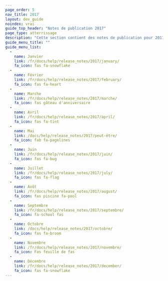 ```yaml
---
page_order: 5
nav_title: 2017
layout: dev_guide
noindex: vrai
guide_top_header: "Notes de publication 2017"
page_type: atterrissage
description: "Cette section contient des notes de publication pour 2017."
guide_menu_title: ""
guide_menu_list:
  - 
    name: Janvier
    link: /fr/docs/help/release_notes/2017/january/
    fa_icon: fas fa-snowflake
  - 
    name: Février
    link: /fr/docs/help/release_notes/2017/february/
    fa_icon: fas fa-heart
  - 
    name: Marche
    link: /fr/docs/help/release_notes/2017/marche/
    fa_icon: fas gâteau d'anniversaire
  - 
    name: Avril
    link: /fr/docs/help/release_notes/2017/april/
    fa_icon: fas fa-tint
  - 
    name: Mai
    link: /docs/help/release_notes/2017/peut-être/
    fa_icon: fab fa-pagelines
  - 
    name: Juin
    link: /fr/docs/help/release_notes/2017/juin/
    fa_icon: fas fa-bug
  - 
    name: Juillet
    link: /fr/docs/help/release_notes/2017/july/
    fa_icon: fas fa-flag
  - 
    name: Août
    link: /fr/docs/help/release_notes/2017/august/
    fa_icon: fas piscine fa-pool
  - 
    name: Septembre
    link: /fr/docs/help/release_notes/2017/septembre/
    fa_icon: fa-school fas
  - 
    name: Octobre
    link: /docs/help/release_notes/2017/octobre/
    fa_icon: fas fa-broom
  - 
    name: Novembre
    link: /fr/docs/help/release_notes/2017/novembre/
    fa_icon: Fas feuille de fas
  - 
    name: Décembre
    link: /fr/docs/help/release_notes/2017/december/
    fa_icon: fas fa-snowflake
---
```


